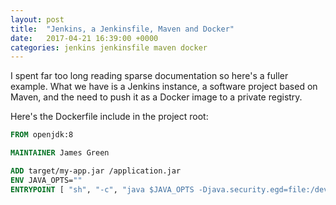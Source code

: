 ```yaml
---
layout: post
title:  "Jenkins, a Jenkinsfile, Maven and Docker"
date:   2017-04-21 16:39:00 +0000
categories: jenkins jenkinsfile maven docker
---
```


I spent far too long reading sparse documentation so here's a fuller example. What we have is a Jenkins instance,
a software project based on Maven, and the need to push it as a Docker image to a private registry.

Here's the Dockerfile include in the project root:

```dockerfile
FROM openjdk:8

MAINTAINER James Green

ADD target/my-app.jar /application.jar
ENV JAVA_OPTS=""
ENTRYPOINT [ "sh", "-c", "java $JAVA_OPTS -Djava.security.egd=file:/dev/./urandom -jar /application.jar" ]
```

